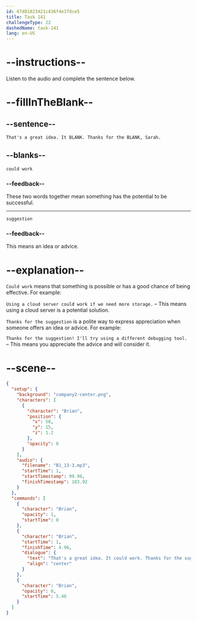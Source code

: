 ```yaml
---
id: 67d81823421c436f4e37dce5
title: Task 141
challengeType: 22
dashedName: task-141
lang: en-US
---
```


<!-- (Audio) Brian: That's a great idea. It could work. Thanks for the suggestion, Sarah. -->

# --instructions--

Listen to the audio and complete the sentence below.

# --fillInTheBlank--

## --sentence--

`That's a great idea. It BLANK. Thanks for the BLANK, Sarah.`

## --blanks--

`could work`  

### --feedback--  

These two words together mean something has the potential to be successful.  

---  

`suggestion`  

### --feedback--  

This means an idea or advice.  

# --explanation--  

`Could work` means that something is possible or has a good chance of being effective. For example:  

`Using a cloud server could work if we need more storage.` – This means using a cloud server is a potential solution.  

`Thanks for the suggestion` is a polite way to express appreciation when someone offers an idea or advice. For example:

`Thanks for the suggestion! I'll try using a different debugging tool.` – This means you appreciate the advice and will consider it.

# --scene--

```json
{
  "setup": {
    "background": "company2-center.png",
    "characters": [
      {
        "character": "Brian",
        "position": {
          "x": 50,
          "y": 15,
          "z": 1.2
        },
        "opacity": 0
      }
    ],
    "audio": {
      "filename": "B1_13-3.mp3",
      "startTime": 1,
      "startTimestamp": 99.96,
      "finishTimestamp": 103.92
    }
  },
  "commands": [
    {
      "character": "Brian",
      "opacity": 1,
      "startTime": 0
    },
    {
      "character": "Brian",
      "startTime": 1,
      "finishTime": 4.96,
      "dialogue": {
        "text": "That's a great idea. It could work. Thanks for the suggestion, Sarah.",
        "align": "center"
      }
    },
    {
      "character": "Brian",
      "opacity": 0,
      "startTime": 5.46
    }
  ]
}
```
